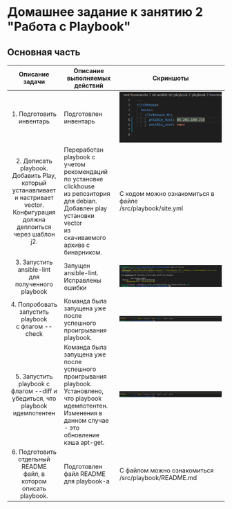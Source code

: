 # Домашнее задание к занятию 2 "Работа с Playbook"

## Основная часть

|                                                                                                           Описание задачи                                                                                                           | Описание выполняемых действий                                                                                                                                                                                                                                                     | Скриншоты                                                                          |
| :-----------------------------------------------------------------------------------------------------------------------------------------------------------------------------------------------------------------------------------------------: | ------------------------------------------------------------------------------------------------------------------------------------------------------------------------------------------------------------------------------------------------------------------------------------------------------------ | ------------------------------------------------------------------------------------------- |
|                                                                                                   1. Подготовить инвентарь                                                                                                   | Подготовлен инвентарь                                                                                                                                                                                                                                                                    | ![1730763031436](image/README/1730763031436.png)                                              |
| 2. Дописать playbook.<br />Добавить Play, <br />который устанавливает <br />и настривает vector.<br />Конфигурация должна деплоиться <br />через шаблон j2. | Переработан playbook с учетом<br />рекомендаций по установке clickhouse<br />из репозитория для debian.<br />Добавлен play установки vector <br />из скачиваемого архива с бинарником.              | С кодом можно ознакомиться в файле<br />/src/playbook/site.yml |
|                                                                                  3. Запустить ansible-lint<br />для полученного playbook                                                                                  | Запущен ansible-lint. Исправлены ошибки                                                                                                                                                                                                                                               | ![1730763406239](image/README/1730763406239.png)                                              |
|                                                                                4. Попробовать запустить playbook<br />с флагом --check                                                                                | Команда была запущена уже<br />после успешного проигрывания <br />playbook.                                                                                                                                                                                  | ![1730763502561](image/README/1730763502561.png)                                              |
|                                                          5. Запустить playbook с<br />флагом --diff и убедиться, что<br />playbook идемпотентен                                                          | Команда была запущена уже после<br />успешного проигрывания<br />playbook.<br />Установлено, что playbook идемпотентен.<br />Изменения в данном случае - это <br />обновление кэша apt-get. | ![1730763629843](image/README/1730763629843.png)                                              |
|                                                                   6. Подготовить отдельный README<br />файл, в котором описать playbook.                                                                   | Подготовлен файл README для playbook-а                                                                                                                                                                                                                                                    | С файлом можно ознакомиться /src/playbook/README.md                 |
